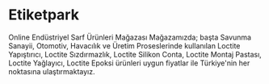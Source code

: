# Etiketpark
Online Endüstriyel Sarf Ürünleri Mağazası
Mağazamızda; başta Savunma Sanayii, Otomotiv, Havacılık ve Üretim Proseslerinde kullanılan Loctite Yapıştırıcı, Loctite Sızdırmazlık, Loctite Silikon Conta, Loctite Montaj Pastası, Loctite Yağlayıcı, Loctite Epoksi ürünleri uygun  fiyatlar ile Türkiye'nin her noktasına ulaştırmaktayız.
